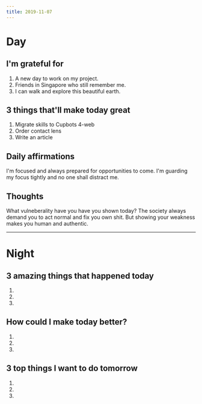 ```yaml
---
title: 2019-11-07
---
```


# Day

## I'm grateful for
1. A new day to work on my project.
2. Friends in Singapore who still remember me.
3. I can walk and explore this beautiful earth.

## 3 things that'll make today great
1. Migrate skills to Cupbots 4-web
2. Order contact lens
3. Write an article

## Daily affirmations

I'm focused and always prepared for opportunities to come. I'm guarding my focus tightly and no one shall distract me.

## Thoughts

What vulneberality have you have you shown today? The society always demand you to act normal and fix you own shit. But showing your weakness makes you human and authentic.


***

# Night

## 3 amazing things that happened today
1.
2.
3.

## How could I make today better?
1.
2.
3.

## 3 top things I want to do tomorrow
1.
2.
3.

